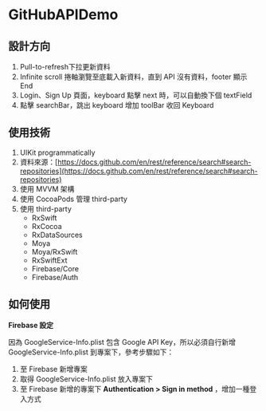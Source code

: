 # GitHubAPIDemo
## 設計方向

1. Pull-to-refresh下拉更新資料
2. Infinite scroll 捲軸瀏覽至底載入新資料，直到 API 沒有資料，footer 顯示 End
3. Login、Sign Up 頁面，keyboard 點擊 next 時，可以自動換下個 textField
4. 點擊 searchBar，跳出 keyboard 增加 toolBar 收回 Keyboard

## 使用技術

1. UIKit programmatically
2. 資料來源：[https://docs.github.com/en/rest/reference/search#search-repositories](https://docs.github.com/en/rest/reference/search#search-repositories)
3. 使用 MVVM 架構
4. 使用 CocoaPods 管理 third-party
5. 使用 third-party
    - RxSwift
    - RxCocoa
    - RxDataSources
    - Moya
    - Moya/RxSwift
    - RxSwiftExt
    - Firebase/Core
    - Firebase/Auth

## 如何使用

**Firebase 設定**

因為 GoogleService-Info.plist 包含 Google API Key，所以必須自行新增 GoogleService-Info.plist 到專案下，參考步驟如下：

1. 至 Firebase 新增專案
2. 取得 GoogleService-Info.plist 放入專案下
3. 至 Firebase 新增的專案下 ****Authentication > Sign in method**** ，增加一種登入方式
